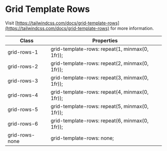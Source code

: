 # Grid Template Rows

Visit [https://tailwindcss.com/docs/grid-template-rows](https://tailwindcss.com/docs/grid-template-rows) for more information.

<table class="w-full text-left border-collapse"><thead><tr><th class="z-20 sticky top-0 text-sm font-semibold text-gray-600 bg-white p-0"><div class="pb-2 pr-2 border-b border-gray-200">Class</div></th><th class="z-20 sticky top-0 text-sm font-semibold text-gray-600 bg-white p-0"><div class="pb-2 pl-2 border-b border-gray-200">Properties</div></th></tr></thead><tbody class="align-baseline"><tr><td class="py-2 pr-2 font-mono text-xs text-violet-600 whitespace-nowrap">grid-rows-1</td><td class="py-2 pl-2 font-mono text-xs text-light-blue-600 whitespace-pre">grid-template-rows: repeat(1, minmax(0, 1fr));</td></tr><tr><td class="py-2 pr-2 font-mono text-xs text-violet-600 whitespace-nowrap border-t border-gray-200">grid-rows-2</td><td class="py-2 pl-2 font-mono text-xs text-light-blue-600 whitespace-pre border-t border-gray-200">grid-template-rows: repeat(2, minmax(0, 1fr));</td></tr><tr><td class="py-2 pr-2 font-mono text-xs text-violet-600 whitespace-nowrap border-t border-gray-200">grid-rows-3</td><td class="py-2 pl-2 font-mono text-xs text-light-blue-600 whitespace-pre border-t border-gray-200">grid-template-rows: repeat(3, minmax(0, 1fr));</td></tr><tr><td class="py-2 pr-2 font-mono text-xs text-violet-600 whitespace-nowrap border-t border-gray-200">grid-rows-4</td><td class="py-2 pl-2 font-mono text-xs text-light-blue-600 whitespace-pre border-t border-gray-200">grid-template-rows: repeat(4, minmax(0, 1fr));</td></tr><tr><td class="py-2 pr-2 font-mono text-xs text-violet-600 whitespace-nowrap border-t border-gray-200">grid-rows-5</td><td class="py-2 pl-2 font-mono text-xs text-light-blue-600 whitespace-pre border-t border-gray-200">grid-template-rows: repeat(5, minmax(0, 1fr));</td></tr><tr><td class="py-2 pr-2 font-mono text-xs text-violet-600 whitespace-nowrap border-t border-gray-200">grid-rows-6</td><td class="py-2 pl-2 font-mono text-xs text-light-blue-600 whitespace-pre border-t border-gray-200">grid-template-rows: repeat(6, minmax(0, 1fr));</td></tr><tr><td class="py-2 pr-2 font-mono text-xs text-violet-600 whitespace-nowrap border-t border-gray-200">grid-rows-none</td><td class="py-2 pl-2 font-mono text-xs text-light-blue-600 whitespace-pre border-t border-gray-200">grid-template-rows: none;</td></tr></tbody></table>
